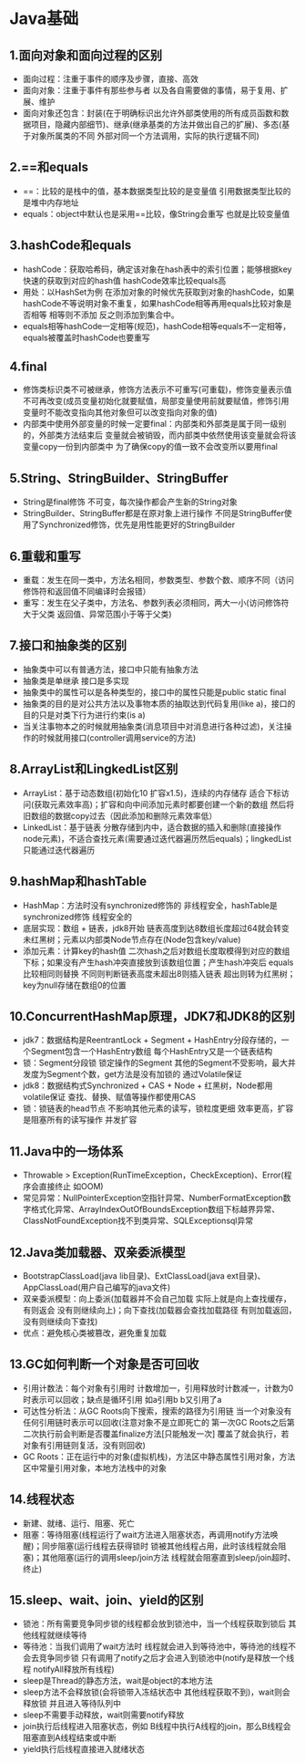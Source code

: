 # Java基础
## 1.面向对象和面向过程的区别
* 面向过程：注重于事件的顺序及步骤，直接、高效
* 面向对象：注重于事件有那些参与者 以及各自需要做的事情，易于复用、扩展、维护
* 面向对象还包含：封装(在于明确标识出允许外部类使用的所有成员函数和数据项目，隐藏内部细节)、继承(继承基类的方法并做出自己的扩展)、多态(基于对象所属类的不同 外部对同一个方法调用，实际的执行逻辑不同)

## 2.==和equals
* ==：比较的是栈中的值，基本数据类型比较的是变量值 引用数据类型比较的是堆中内存地址
* equals：object中默认也是采用==比较，像String会重写 也就是比较变量值

## 3.hashCode和equals
* hashCode：获取哈希码，确定该对象在hash表中的索引位置；能够根据key快速的获取到对应的hash值 hashCode效率比较equals高
* 用处：以HashSet为例 在添加对象的时候优先获取到对象的hashCode，如果hashCode不等说明对象不重复，如果hashCode相等再用equals比较对象是否相等 相等则不添加 反之则添加到集合中。
* equals相等hashCode一定相等(规范)，hashCode相等equals不一定相等，equals被覆盖时hashCode也要重写

## 4.final
* 修饰类标识类不可被继承，修饰方法表示不可重写(可重载)，修饰变量表示值不可再改变(成员变量初始化就要赋值，局部变量使用前就要赋值，修饰引用变量时不能改变指向其他对象但可以改变指向对象的值)
* 内部类中使用外部变量的时候一定要final：内部类和外部类是属于同一级别的，外部类方法结束后 变量就会被销毁，而内部类中依然使用该变量就会将该变量copy一份到内部类中 为了确保copy的值一致不会改变所以要用final

## 5.String、StringBuilder、StringBuffer
* String是final修饰 不可变，每次操作都会产生新的String对象
* StringBuilder、StringBuffer都是在原对象上进行操作 不同是StringBuffer使用了Synchronized修饰，优先是用性能更好的StringBuilder

## 6.重载和重写
* 重载：发生在同一类中，方法名相同，参数类型、参数个数、顺序不同（访问修饰符和返回值不同编译时会报错）
* 重写：发生在父子类中，方法名、参数列表必须相同，两大一小(访问修饰符大于父类 返回值、异常范围小于等于父类)

## 7.接口和抽象类的区别
* 抽象类中可以有普通方法，接口中只能有抽象方法
* 抽象类是单继承 接口是多实现
* 抽象类中的属性可以是各种类型的，接口中的属性只能是public static final
* 抽象类的目的是对公共方法以及事物本质的抽取达到代码复用(like a)，接口的目的只是对类下行为进行约束(is a)
* 当关注事物本之的时候就用抽象类(消息项目中对消息进行各种过滤)，关注操作的时候就用接口(controller调用service的方法)

## 8.ArrayList和LingkedList区别
* ArrayList：基于动态数组(初始化10  扩容x1.5)，连续的内存储存 适合下标访问(获取元素效率高)；扩容和向中间添加元素时都要创建一个新的数组 然后将旧数组的数据copy过去（因此添加和删除元素效率低）
* LinkedList：基于链表 分散存储到内中，适合数据的插入和删除(直接操作node元素)，不适合查找元素(需要通过迭代器遍历然后equals)；lingkedList只能通过迭代器遍历

## 9.hashMap和hashTable
* HashMap：方法时没有synchronized修饰的 非线程安全，hashTable是synchronized修饰 线程安全的
* 底层实现：数组 + 链表，jdk8开始 链表高度到达8数组长度超过64就会转变未红黑树；元素以内部类Node节点存在(Node包含key/value)
* 添加元素：计算key的hash值 二次hash之后对数组长度取模得到对应的数组下标；如果没有产生hash冲突直接放到该数组位置；产生hash冲突后 equals比较相同则替换 不同则判断链表高度未超出8则插入链表 超出则转为红黑树；key为null存储在数组0的位置

## 10.ConcurrentHashMap原理，JDK7和JDK8的区别
* jdk7：数据结构是ReentrantLock + Segment + HashEntry分段存储的，一个Segment包含一个HashEntry数组 每个HashEntry又是一个链表结构
* 锁：Segment分段锁 锁定操作的Segment 其他的Segment不受影响，最大并发度为Segment个数，get方法是没有加锁的 通过Volatile保证
* jdk8：数据结构式Synchronized + CAS + Node + 红黑树，Node都用volatile保证 查找、替换、赋值等操作都使用CAS
* 锁：锁链表的head节点 不影响其他元素的读写，锁粒度更细 效率更高，扩容是阻塞所有的读写操作 并发扩容

## 11.Java中的一场体系
* Throwable > Exception(RunTimeException，CheckException)、Error(程序会直接终止 如OOM)
* 常见异常：NullPointerException空指针异常、NumberFormatException数字格式化异常、ArrayIndexOutOfBoundsException数组下标越界异常、ClassNotFoundException找不到类异常、SQLExceptionsql异常

## 12.Java类加载器、双亲委派模型
* BootstrapClassLoad(java lib目录)、ExtClassLoad(java ext目录)、AppClassLoad(用户自己编写的java文件)
* 双亲委派模型：向上委派(加载器并不会自己加载 实际上就是向上查找缓存，有则返会 没有则继续向上)；向下查找(加载器会查找加载路径 有则加载返回，没有则继续向下查找)
* 优点：避免核心类被篡改，避免重复加载

## 13.GC如何判断一个对象是否可回收
* 引用计数法：每个对象有引用时 计数增加一，引用释放时计数减一，计数为0时表示可以回收；缺点是循环引用 如a引用b b又引用了a
* 可达性分析法：从GC Roots向下搜索，搜索的路径为引用链 当一个对象没有任何引用链时表示可以回收(注意对象不是立即死亡的 第一次GC Roots之后第二次执行前会判断是否覆盖finalize方法[只能触发一次] 覆盖了就会执行，若对象有引用链则复活，没有则回收)
* GC Roots：正在运行中的对象(虚拟机栈)，方法区中静态属性引用对象，方法区中常量引用对象，本地方法栈中的对象

## 14.线程状态
* 新建、就绪、运行、阻塞、死亡
* 阻塞：等待阻塞(线程运行了wait方法进入阻塞状态，再调用notify方法唤醒)；同步阻塞(运行线程去获得锁时 锁被其他线程占用，此时该线程就会阻塞)；其他阻塞(运行的调用sleep/join方法 线程就会阻塞直到sleep/join超时、终止)

## 15.sleep、wait、join、yield的区别
* 锁池：所有需要竞争同步锁的线程都会放到锁池中，当一个线程获取到锁后 其他线程就继续等待
* 等待池：当我们调用了wait方法时 线程就会进入到等待池中，等待池的线程不会去竞争同步锁 只有调用了notify之后才会进入到锁池中(notify是释放一个线程 notifyAll释放所有线程)
* sleep是Thread的静态方法，wait是object的本地方法
* sleep方法不会释放锁(会将锁带入冻结状态中 其他线程获取不到)，wait则会释放锁 并且进入等待队列中
* sleep不需要手动释放，wait则需要notify释放
* join执行后线程进入阻塞状态，例如 B线程中执行A线程的join，那么B线程会阻塞直到A线程结束或中断
* yield执行后线程直接进入就绪状态